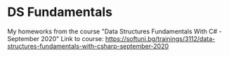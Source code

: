 # DS Fundamentals
My homeworks from the course "Data Structures Fundamentals With C# - September 2020"
Link to course: https://softuni.bg/trainings/3112/data-structures-fundamentals-with-csharp-september-2020